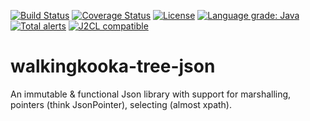 [![Build Status](https://github.com/mP1/walkingkooka-tree-json/actions/workflows/build.yaml/badge.svg)](https://github.com/mP1/walkingkooka-tree-json/actions/workflows/build.yaml/badge.svg)
[![Coverage Status](https://coveralls.io/repos/github/mP1/walkingkooka-tree-json/badge.svg?branch=master)](https://coveralls.io/github/mP1/walkingkooka-tree-json?branch=master)
[![License](https://img.shields.io/badge/License-Apache%202.0-blue.svg)](https://opensource.org/licenses/Apache-2.0)
[![Language grade: Java](https://img.shields.io/lgtm/grade/java/g/mP1/walkingkooka-tree-json.svg?logo=lgtm&logoWidth=18)](https://lgtm.com/projects/g/mP1/walkingkooka-tree-json/context:java)
[![Total alerts](https://img.shields.io/lgtm/alerts/g/mP1/walkingkooka-tree-json.svg?logo=lgtm&logoWidth=18)](https://lgtm.com/projects/g/mP1/walkingkooka-tree-json/alerts/)
[![J2CL compatible](https://img.shields.io/badge/J2CL-compatible-brightgreen.svg)](https://github.com/mP1/j2cl-central)



# walkingkooka-tree-json
An immutable & functional Json library with support for marshalling, pointers (think JsonPointer), selecting (almost xpath).
